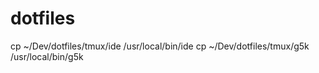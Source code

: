 # dotfiles

cp ~/Dev/dotfiles/tmux/ide /usr/local/bin/ide
cp ~/Dev/dotfiles/tmux/g5k /usr/local/bin/g5k
